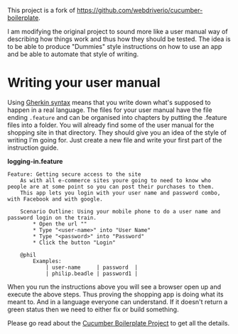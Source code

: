 This project is a fork of https://github.com/webdriverio/cucumber-boilerplate.  

I am modifying the original project to sound more like a user manual way of describing how things work and thus how they should be tested.
The idea is to be able to produce "Dummies" style instructions on how to use an app and be able to automate that style of writing.

# Writing your user manual

Using [Gherkin syntax](http://docs.behat.org/en/latest/guides/1.gherkin.html#gherkin-syntax)
means that you write down what's supposed to happen in a real language. 
The files for your user manual have the file ending `.feature` and can be organised into chapters by putting the .feature files into a folder.
You will already find some of the user manual for the shopping site in that directory. They should give you an idea of the style of writing I'm going for. Just create a new file and write your first
part of the instruction guide.

__logging-in.feature__
```gherkin
Feature: Getting secure access to the site
    As with all e-commerce sites youre going to need to know who people are at some point so you can post their purchases to them.
    This app lets you login with your user name and password combo, with Facebook and with google.

    Scenario Outline: Using your mobile phone to do a user name and password login on the train.
        * Open the url ""
        * Type "<user-name>" into "User Name"
        * Type "<password>" into "Password"
        * Click the button "Login"

    @phil
        Examples:
            | user-name     | password  |
            | philip.beadle | password1 |

```

When you run the instructions above you will see a browser open up and execute the above steps.  Thus proving the shopping app is doing what its meant to.
And in a language everyone can understand.  If it doesn't return a green status then we need to either fix or build something.

Please go read about the [Cucumber Boilerplate Project](https://github.com/webdriverio/cucumber-boilerplate) to get all the details.
